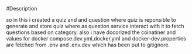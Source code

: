 #Description 

so in this i created a quiz and and question where quiz is reponsible to generate and store quiz where as question service interact with it to fetch questions based on category.
also i have docorized the coinatiner and values for docker compose.dev.yml,docker.yml and docker-dev.properties are fetched from .env and .env.dev which has been put to gitignore.
